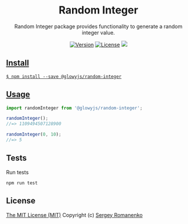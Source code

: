 <h1 align="center">Random Integer</h1>
<p align="center">
Random Integer package provides functionality to generate a random integer value.
</p>

<p align="center">
<a href="https://github.com/glowyjs/random-integer/releases"><img alt="Version" src="https://img.shields.io/github/release/glowyjs/random-integer.svg?label=version&color=green"></a> <a href="https://github.com/glowyjs/random-integer"><img src="https://img.shields.io/badge/license-MIT-blue.svg?color=green" alt="License"></a> <a href="https://packagist.org/packages/glowy/strings"> <img src="https://github.com/glowyjs/random-integer/actions/workflows/tests.yml/badge.svg">
</p>

## Install

```
$ npm install --save @glowyjs/random-integer
```

## Usage

```js
import randomInteger from '@glowyjs/random-integer';

randomInteger();
//=> 1109494507128900

randomInteger(0, 10);
//=> 5
```

## Tests

Run tests

```
npm run test
```

## License
[The MIT License (MIT)](https://github.com/glowyjs/random-integer/blob/master/LICENSE.txt)
Copyright (c) [Sergey Romanenko](https://github.com/Awilum)
